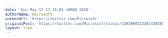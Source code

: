 ```yaml
---
date: 'Sun May 17 17:15:01 +0000 2020'
authorName: Microsoft
authorUrl: 'https://twitter.com/Microsoft'
originalPost: 'https://twitter.com/Microsoft/status/1262069122361438208'
layout: like
---
```

